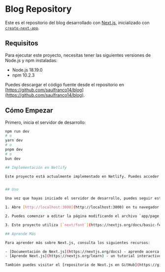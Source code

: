 # Blog Repository

Este es el repositorio del blog desarrollado con [Next.js](https://nextjs.org/), inicializado con [`create-next-app`](https://github.com/vercel/next.js/tree/canary/packages/create-next-app).

## Requisitos

Para ejecutar este proyecto, necesitas tener las siguientes versiones de Node.js y npm instaladas:

- Node.js 18.19.0
- npm 10.2.3

Puedes descargar el código fuente desde el repositorio en [https://github.com/saulfranco14/blog](https://github.com/saulfranco14/blog).

## Cómo Empezar

Primero, inicia el servidor de desarrollo:

```bash
npm run dev
# o
yarn dev
# o
pnpm dev
# o
bun dev

## Implementación en Netlify

Este proyecto está actualmente implementado en Netlify. Puedes acceder a la versión en línea en [https://blogmas.netlify.app/](https://blogmas.netlify.app/).


## Uso

Una vez que hayas iniciado el servidor de desarrollo, puedes seguir estos pasos:

1. Abre [http://localhost:3000](http://localhost:3000) en tu navegador para ver el resultado en la aplicación.

2. Puedes comenzar a editar la página modificando el archivo `app/page.js`. La página se actualizará automáticamente mientras editas el archivo.

3. Este proyecto utiliza [`next/font`](https://nextjs.org/docs/basic-features/font-optimization) para optimizar y cargar automáticamente Inter, una fuente personalizada de Google.

## Aprende Más

Para aprender más sobre Next.js, consulta los siguientes recursos:

- [Documentación de Next.js](https://nextjs.org/docs) - aprende acerca de las características y la API de Next.js.
- [Aprende Next.js](https://nextjs.org/learn) - un tutorial interactivo de Next.js.

También puedes visitar el [repositorio de Next.js en GitHub](https://github.com/vercel/next.js/) - ¡tus comentarios y contribuciones son bienvenidos!
